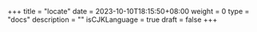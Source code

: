 +++
title = "locate"
date = 2023-10-10T18:15:50+08:00
weight = 0
type = "docs"
description = ""
isCJKLanguage = true
draft = false
+++